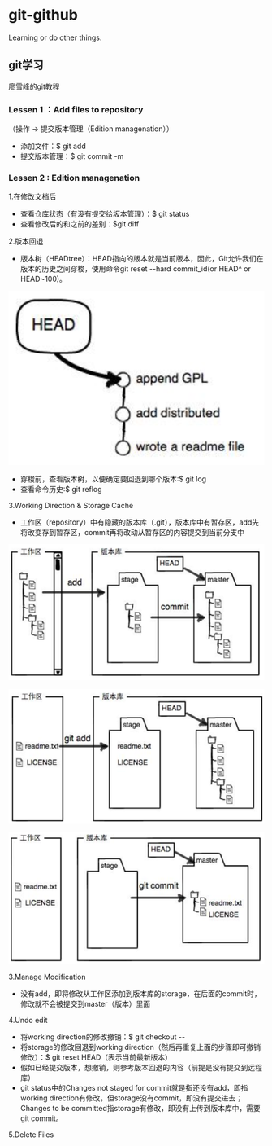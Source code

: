 # git-github
Learning or do other things.<br>

## git学习

[廖雪峰的git教程](https://www.liaoxuefeng.com/wiki/0013739516305929606dd18361248578c67b8067c8c017b000)

### Lessen 1 ：Add files to repository

（操作 -> 提交版本管理（Edition managenation））
* 添加文件：$ git add <file>
* 提交版本管理：$ git commit -m <message>

### Lessen 2 : Edition managenation

1.在修改文档后

* 查看仓库状态（有没有提交给坂本管理）：$ git status
* 查看修改后的和之前的差别：$git diff

2.版本回退

* 版本树（HEADtree）：HEAD指向的版本就是当前版本，因此，Git允许我们在版本的历史之间穿梭，使用命令git reset --hard commit_id(or HEAD^ or HEAD~100)。

![something wrong](https://github.com/Creacheer/git-github/blob/master/picture/headtree.png)

* 穿梭前，查看版本树，以便确定要回退到哪个版本:$ git log
* 查看命令历史:$ git reflog

3.Working Direction & Storage Cache

* 工作区（repository）中有隐藏的版本库（.git），版本库中有暂存区，add先将改变存到暂存区，commit再将改动从暂存区的内容提交到当前分支中

![->this](https://github.com/Creacheer/git-github/blob/master/picture/W%26S1.png)

![->this](https://github.com/Creacheer/git-github/blob/master/picture/W%26S2.png)

![->this](https://github.com/Creacheer/git-github/blob/master/picture/W%26S3.png)

3.Manage Modification

* 没有add，即将修改从工作区添加到版本库的storage，在后面的commit时，修改就不会被提交到master（版本）里面

4.Undo edit

* 将working direction的修改撤销：$ git checkout -- <file>
* 将storage的修改回退到working direction（然后再重复上面的步骤即可撤销修改）：$ git reset HEAD（表示当前最新版本） <file>
* 假如已经提交版本，想撤销，则参考版本回退的内容（前提是没有提交到远程库）
* git status中的Changes not staged for commit就是指还没有add，即指working direction有修改，但storage没有commit，即没有提交进去；Changes to be committed指storage有修改，即没有上传到版本库中，需要git commit。
  
5.Delete Files


  
  
